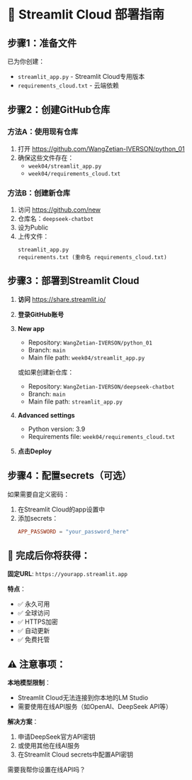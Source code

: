 # 🚀 Streamlit Cloud 部署指南

## 步骤1：准备文件
已为你创建：
- `streamlit_app.py` - Streamlit Cloud专用版本
- `requirements_cloud.txt` - 云端依赖

## 步骤2：创建GitHub仓库

### 方法A：使用现有仓库
1. 打开 https://github.com/WangZetian-IVERSON/python_01
2. 确保这些文件存在：
   - `week04/streamlit_app.py`
   - `week04/requirements_cloud.txt`

### 方法B：创建新仓库
1. 访问 https://github.com/new
2. 仓库名：`deepseek-chatbot`
3. 设为Public
4. 上传文件：
   ```
   streamlit_app.py
   requirements.txt (重命名 requirements_cloud.txt)
   ```

## 步骤3：部署到Streamlit Cloud

1. **访问** https://share.streamlit.io/

2. **登录GitHub账号**

3. **New app**
   - Repository: `WangZetian-IVERSON/python_01`
   - Branch: `main`
   - Main file path: `week04/streamlit_app.py`
   
   或如果创建新仓库：
   - Repository: `WangZetian-IVERSON/deepseek-chatbot`
   - Branch: `main`  
   - Main file path: `streamlit_app.py`

4. **Advanced settings**
   - Python version: 3.9
   - Requirements file: `week04/requirements_cloud.txt`

5. **点击Deploy**

## 步骤4：配置secrets（可选）

如果需要自定义密码：
1. 在Streamlit Cloud的app设置中
2. 添加secrets：
   ```toml
   APP_PASSWORD = "your_password_here"
   ```

## 🎯 完成后你将获得：

**固定URL**: `https://yourapp.streamlit.app`

**特点**：
- ✅ 永久可用
- ✅ 全球访问
- ✅ HTTPS加密
- ✅ 自动更新
- ✅ 免费托管

## ⚠️ 注意事项：

**本地模型限制**：
- Streamlit Cloud无法连接到你本地的LM Studio
- 需要使用在线API服务（如OpenAI、DeepSeek API等）

**解决方案**：
1. 申请DeepSeek官方API密钥
2. 或使用其他在线AI服务
3. 在Streamlit Cloud secrets中配置API密钥

需要我帮你设置在线API吗？